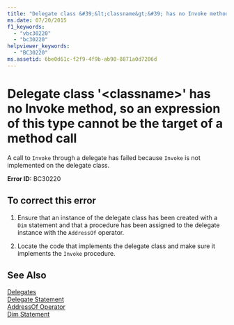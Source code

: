 ```yaml
---
title: "Delegate class &#39;&lt;classname&gt;&#39; has no Invoke method, so an expression of this type cannot be the target of a method call"
ms.date: 07/20/2015
f1_keywords: 
  - "vbc30220"
  - "bc30220"
helpviewer_keywords: 
  - "BC30220"
ms.assetid: 6be0d61c-f2f9-4f9b-ab90-8871a0d7206d
---
```

# Delegate class &#39;&lt;classname&gt;&#39; has no Invoke method, so an expression of this type cannot be the target of a method call
A call to `Invoke` through a delegate has failed because `Invoke` is not implemented on the delegate class.  
  
 **Error ID:** BC30220  
  
## To correct this error  
  
1. Ensure that an instance of the delegate class has been created with a `Dim` statement and that a procedure has been assigned to the delegate instance with the `AddressOf` operator.  
  
2. Locate the code that implements the delegate class and make sure it implements the `Invoke` procedure.  
  
## See Also  
 [Delegates](../../../visual-basic/programming-guide/language-features/delegates/index.md)  
 [Delegate Statement](../../../visual-basic/language-reference/statements/delegate-statement.md)  
 [AddressOf Operator](../../../visual-basic/language-reference/operators/addressof-operator.md)  
 [Dim Statement](../../../visual-basic/language-reference/statements/dim-statement.md)
